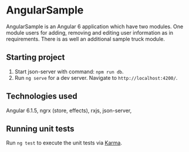 # AngularSample

AngularSample is an Angular 6 application which have two modules. One module users for 
adding, removing and editing user information as in requirements. There is as well 
an additional sample truck module. 

## Starting project

1. Start json-server with command: `npm run db`.
2. Run `ng serve` for a dev server. Navigate to `http://localhost:4200/`.

## Technologies used
Angular 6.1.5, ngrx (store, effects), rxjs, json-server, 

## Running unit tests

Run `ng test` to execute the unit tests via [Karma](https://karma-runner.github.io).

